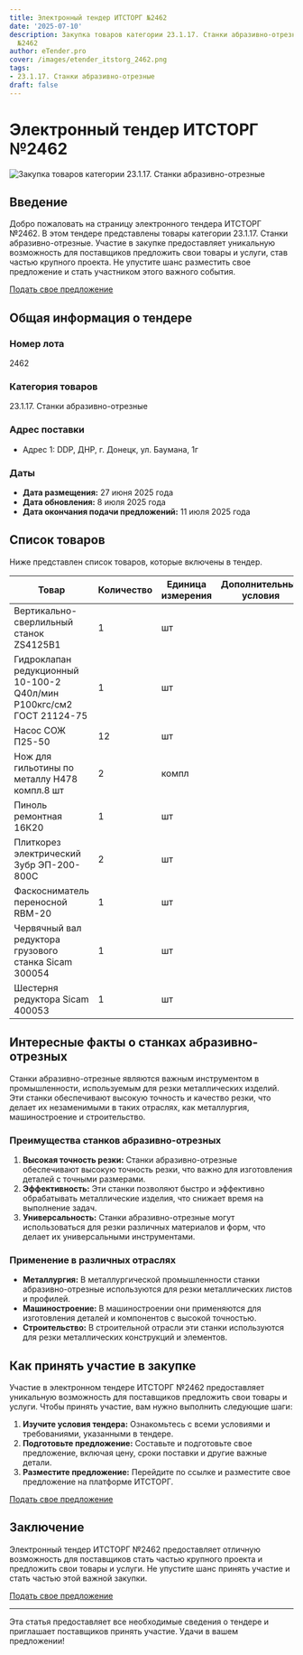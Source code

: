 ```yaml
---
title: Электронный тендер ИТСТОРГ №2462
date: '2025-07-10'
description: Закупка товаров категории 23.1.17. Станки абразивно-отрезные - Тендер
  №2462
author: eTender.pro
cover: /images/etender_itstorg_2462.png
tags:
- 23.1.17. Станки абразивно-отрезные
draft: false
---
```

# Электронный тендер ИТСТОРГ №2462

![Закупка товаров категории 23.1.17. Станки абразивно-отрезные](/images/etender_itstorg_2462.png)

## Введение

Добро пожаловать на страницу электронного тендера ИТСТОРГ №2462. В этом тендере представлены товары категории 23.1.17. Станки абразивно-отрезные. Участие в закупке предоставляет уникальную возможность для поставщиков предложить свои товары и услуги, став частью крупного проекта. Не упустите шанс разместить свое предложение и стать участником этого важного события.

[Подать свое предложение](https://itstorg.ru/tender-2462?utm_source=etender)

## Общая информация о тендере

### Номер лота
2462

### Категория товаров
23.1.17. Станки абразивно-отрезные

### Адрес поставки
- Адрес 1: DDP, ДНР, г. Донецк, ул. Баумана, 1г

### Даты
- **Дата размещения:** 27 июня 2025 года
- **Дата обновления:** 8 июля 2025 года
- **Дата окончания подачи предложений:** 11 июля 2025 года

## Список товаров

Ниже представлен список товаров, которые включены в тендер.

| Товар | Количество | Единица измерения | Дополнительные условия | Нет |
|-------|------------|-------------------|-------------------------|-----|
| Вертикально-сверлильный станок ZS4125B1 | 1 | шт | | Нет |
| Гидроклапан редукционный 10-100-2 Q40л/мин Р100кгс/см2 ГОСТ 21124-75 | 1 | шт | | Нет |
| Насос СОЖ П25-50 | 12 | шт | | Нет |
| Нож для гильотины по металлу Н478 компл.8 шт | 2 | компл | | Нет |
| Пиноль ремонтная 16К20 | 1 | шт | | Нет |
| Плиткорез электрический Зубр ЭП-200-800С | 2 | шт | | Нет |
| Фаскосниматель переносной RBM-20 | 1 | шт | | Нет |
| Червячный вал редуктора грузового станка Sicam 300054 | 1 | шт | | Нет |
| Шестерня редуктора Sicam 400053 | 1 | шт | | Нет |

## Интересные факты о станках абразивно-отрезных

Станки абразивно-отрезные являются важным инструментом в промышленности, используемым для резки металлических изделий. Эти станки обеспечивают высокую точность и качество резки, что делает их незаменимыми в таких отраслях, как металлургия, машиностроение и строительство.

### Преимущества станков абразивно-отрезных

1. **Высокая точность резки:** Станки абразивно-отрезные обеспечивают высокую точность резки, что важно для изготовления деталей с точными размерами.
2. **Эффективность:** Эти станки позволяют быстро и эффективно обрабатывать металлические изделия, что снижает время на выполнение задач.
3. **Универсальность:** Станки абразивно-отрезные могут использоваться для резки различных материалов и форм, что делает их универсальными инструментами.

### Применение в различных отраслях

- **Металлургия:** В металлургической промышленности станки абразивно-отрезные используются для резки металлических листов и профилей.
- **Машиностроение:** В машиностроении они применяются для изготовления деталей и компонентов с высокой точностью.
- **Строительство:** В строительной отрасли эти станки используются для резки металлических конструкций и элементов.

## Как принять участие в закупке

Участие в электронном тендере ИТСТОРГ №2462 предоставляет уникальную возможность для поставщиков предложить свои товары и услуги. Чтобы принять участие, вам нужно выполнить следующие шаги:

1. **Изучите условия тендера:** Ознакомьтесь с всеми условиями и требованиями, указанными в тендере.
2. **Подготовьте предложение:** Составьте и подготовьте свое предложение, включая цену, сроки поставки и другие важные детали.
3. **Разместите предложение:** Перейдите по ссылке и разместите свое предложение на платформе ИТСТОРГ.

[Подать свое предложение](https://itstorg.ru/tender-2462?utm_source=etender)

## Заключение

Электронный тендер ИТСТОРГ №2462 предоставляет отличную возможность для поставщиков стать частью крупного проекта и предложить свои товары и услуги. Не упустите шанс принять участие и стать частью этой важной закупки.

[Подать свое предложение](https://itstorg.ru/tender-2462?utm_source=etender)

---

Эта статья предоставляет все необходимые сведения о тендере и приглашает поставщиков принять участие. Удачи в вашем предложении!
